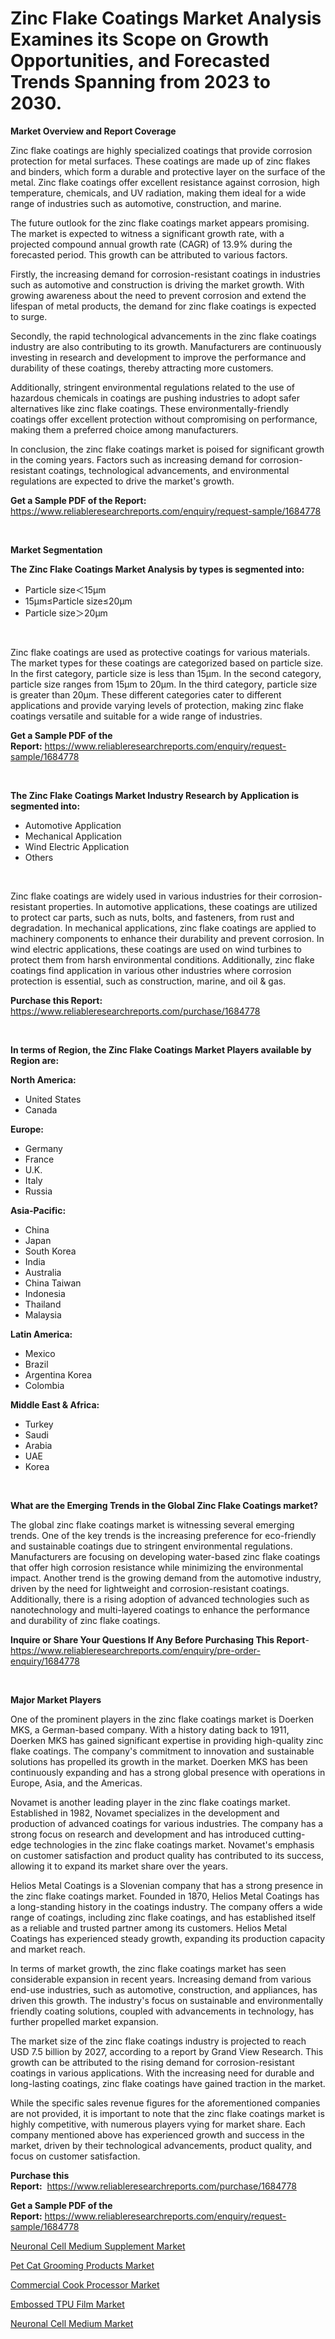 <p><h1>Zinc Flake Coatings Market Analysis Examines its Scope on Growth Opportunities, and Forecasted Trends Spanning from 2023 to 2030.</h1></p><p><strong>Market Overview and Report Coverage</strong></p>
<p><p>Zinc flake coatings are highly specialized coatings that provide corrosion protection for metal surfaces. These coatings are made up of zinc flakes and binders, which form a durable and protective layer on the surface of the metal. Zinc flake coatings offer excellent resistance against corrosion, high temperature, chemicals, and UV radiation, making them ideal for a wide range of industries such as automotive, construction, and marine.</p><p>The future outlook for the zinc flake coatings market appears promising. The market is expected to witness a significant growth rate, with a projected compound annual growth rate (CAGR) of 13.9% during the forecasted period. This growth can be attributed to various factors.</p><p>Firstly, the increasing demand for corrosion-resistant coatings in industries such as automotive and construction is driving the market growth. With growing awareness about the need to prevent corrosion and extend the lifespan of metal products, the demand for zinc flake coatings is expected to surge.</p><p>Secondly, the rapid technological advancements in the zinc flake coatings industry are also contributing to its growth. Manufacturers are continuously investing in research and development to improve the performance and durability of these coatings, thereby attracting more customers.</p><p>Additionally, stringent environmental regulations related to the use of hazardous chemicals in coatings are pushing industries to adopt safer alternatives like zinc flake coatings. These environmentally-friendly coatings offer excellent protection without compromising on performance, making them a preferred choice among manufacturers.</p><p>In conclusion, the zinc flake coatings market is poised for significant growth in the coming years. Factors such as increasing demand for corrosion-resistant coatings, technological advancements, and environmental regulations are expected to drive the market's growth.</p></p>
<p><strong>Get a Sample PDF of the Report:</strong> <a href="https://www.reliableresearchreports.com/enquiry/request-sample/1684778">https://www.reliableresearchreports.com/enquiry/request-sample/1684778</a></p>
<p>&nbsp;</p>
<p><strong>Market Segmentation</strong></p>
<p><strong>The Zinc Flake Coatings Market Analysis by types is segmented into:</strong></p>
<p><ul><li>Particle size＜15μm</li><li>15μm≤Particle size≤20μm</li><li>Particle size＞20μm</li></ul></p>
<p>&nbsp;</p>
<p><p>Zinc flake coatings are used as protective coatings for various materials. The market types for these coatings are categorized based on particle size. In the first category, particle size is less than 15μm. In the second category, particle size ranges from 15μm to 20μm. In the third category, particle size is greater than 20μm. These different categories cater to different applications and provide varying levels of protection, making zinc flake coatings versatile and suitable for a wide range of industries.</p></p>
<p><strong>Get a Sample PDF of the Report:</strong>&nbsp;<a href="https://www.reliableresearchreports.com/enquiry/request-sample/1684778">https://www.reliableresearchreports.com/enquiry/request-sample/1684778</a></p>
<p>&nbsp;</p>
<p><strong>The Zinc Flake Coatings Market Industry Research by Application is segmented into:</strong></p>
<p><ul><li>Automotive Application</li><li>Mechanical Application</li><li>Wind Electric Application</li><li>Others</li></ul></p>
<p>&nbsp;</p>
<p><p>Zinc flake coatings are widely used in various industries for their corrosion-resistant properties. In automotive applications, these coatings are utilized to protect car parts, such as nuts, bolts, and fasteners, from rust and degradation. In mechanical applications, zinc flake coatings are applied to machinery components to enhance their durability and prevent corrosion. In wind electric applications, these coatings are used on wind turbines to protect them from harsh environmental conditions. Additionally, zinc flake coatings find application in various other industries where corrosion protection is essential, such as construction, marine, and oil & gas.</p></p>
<p><strong>Purchase this Report:</strong>&nbsp; <a href="https://www.reliableresearchreports.com/purchase/1684778">https://www.reliableresearchreports.com/purchase/1684778</a></p>
<p>&nbsp;</p>
<p><strong>In terms of Region, the Zinc Flake Coatings Market Players available by Region are:</strong></p>
<p>
    <p> <strong> North America: </strong>
        <ul>
            <li>United States</li>
            <li>Canada</li>
        </ul>
        </p> 
    <p> <strong> Europe: </strong>
        <ul>
            <li>Germany</li>
            <li>France</li>
            <li>U.K.</li>
            <li>Italy</li>
            <li>Russia</li>
        </ul>
        </p> 
    <p> <strong> Asia-Pacific: </strong>
        <ul>
            <li>China</li>
            <li>Japan</li>
            <li>South Korea</li>
            <li>India</li>
            <li>Australia</li>
            <li>China Taiwan</li>
            <li>Indonesia</li>
            <li>Thailand</li>
            <li>Malaysia</li>
        </ul>
        </p> 
    <p> <strong> Latin America: </strong>
        <ul>
            <li>Mexico</li>
            <li>Brazil</li>
            <li>Argentina Korea</li>
            <li>Colombia</li>
        </ul>
        </p> 
    <p> <strong> Middle East & Africa: </strong>
        <ul>
            <li>Turkey</li>
            <li>Saudi</li>
            <li>Arabia</li>
            <li>UAE</li>
            <li>Korea</li>
        </ul>
    </p>
    </p>
<p>&nbsp;</p>
<p><strong>What are the Emerging Trends in the Global Zinc Flake Coatings market?</strong></p>
<p><p>The global zinc flake coatings market is witnessing several emerging trends. One of the key trends is the increasing preference for eco-friendly and sustainable coatings due to stringent environmental regulations. Manufacturers are focusing on developing water-based zinc flake coatings that offer high corrosion resistance while minimizing the environmental impact. Another trend is the growing demand from the automotive industry, driven by the need for lightweight and corrosion-resistant coatings. Additionally, there is a rising adoption of advanced technologies such as nanotechnology and multi-layered coatings to enhance the performance and durability of zinc flake coatings.</p></p>
<p><strong>Inquire or Share Your Questions If Any Before Purchasing This Report</strong>- <a href="https://www.reliableresearchreports.com/enquiry/pre-order-enquiry/1684778">https://www.reliableresearchreports.com/enquiry/pre-order-enquiry/1684778</a></p>
<p>&nbsp;</p>
<p><strong>Major Market Players</strong></p>
<p><p>One of the prominent players in the zinc flake coatings market is Doerken MKS, a German-based company. With a history dating back to 1911, Doerken MKS has gained significant expertise in providing high-quality zinc flake coatings. The company's commitment to innovation and sustainable solutions has propelled its growth in the market. Doerken MKS has been continuously expanding and has a strong global presence with operations in Europe, Asia, and the Americas.</p><p>Novamet is another leading player in the zinc flake coatings market. Established in 1982, Novamet specializes in the development and production of advanced coatings for various industries. The company has a strong focus on research and development and has introduced cutting-edge technologies in the zinc flake coatings market. Novamet's emphasis on customer satisfaction and product quality has contributed to its success, allowing it to expand its market share over the years.</p><p>Helios Metal Coatings is a Slovenian company that has a strong presence in the zinc flake coatings market. Founded in 1870, Helios Metal Coatings has a long-standing history in the coatings industry. The company offers a wide range of coatings, including zinc flake coatings, and has established itself as a reliable and trusted partner among its customers. Helios Metal Coatings has experienced steady growth, expanding its production capacity and market reach.</p><p>In terms of market growth, the zinc flake coatings market has seen considerable expansion in recent years. Increasing demand from various end-use industries, such as automotive, construction, and appliances, has driven this growth. The industry's focus on sustainable and environmentally friendly coating solutions, coupled with advancements in technology, has further propelled market expansion.</p><p>The market size of the zinc flake coatings industry is projected to reach USD 7.5 billion by 2027, according to a report by Grand View Research. This growth can be attributed to the rising demand for corrosion-resistant coatings in various applications. With the increasing need for durable and long-lasting coatings, zinc flake coatings have gained traction in the market.</p><p>While the specific sales revenue figures for the aforementioned companies are not provided, it is important to note that the zinc flake coatings market is highly competitive, with numerous players vying for market share. Each company mentioned above has experienced growth and success in the market, driven by their technological advancements, product quality, and focus on customer satisfaction.</p></p>
<p><strong>Purchase this Report:</strong>&nbsp;&nbsp;<a href="https://www.reliableresearchreports.com/purchase/1684778">https://www.reliableresearchreports.com/purchase/1684778</a></p>
<p></p>
<p><strong>Get a Sample PDF of the Report:</strong>&nbsp;<a href="https://www.reliableresearchreports.com/enquiry/request-sample/1684778">https://www.reliableresearchreports.com/enquiry/request-sample/1684778</a></p>
<p><p><a href="https://medium.com/@myrtleebert1913/neuronal-cell-medium-supplement-market-analysis-and-sze-forecasted-for-period-from-2023-to-2030-4fde392e9c54">Neuronal Cell Medium Supplement Market</a></p><p><a href="https://www.linkedin.com/pulse/pet-cat-grooming-products-market-size-growth-forecast-from-2023/">Pet Cat Grooming Products Market</a></p><p><a href="https://www.linkedin.com/pulse/commercial-cook-processor-market-size-share-global-analysis/">Commercial Cook Processor Market</a></p><p><a href="https://www.linkedin.com/pulse/embossed-tpu-film-market-size-share-global-analysis-report/">Embossed TPU Film Market</a></p><p><a href="https://medium.com/@darianswift1922/neuronal-cell-medium-market-competitive-analysis-market-trends-and-forecast-to-2030-9a294975c36f">Neuronal Cell Medium Market</a></p></p>